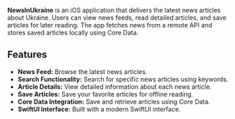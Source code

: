 **NewsInUkraine** is an iOS application that delivers the latest news articles about Ukraine. Users can view news feeds, read detailed articles, and save articles for later reading. The app fetches news from a remote API and stores saved articles locally using Core Data.

## Features

- **News Feed:** Browse the latest news articles.
- **Search Functionality:** Search for specific news articles using keywords.
- **Article Details:** View detailed information about each news article.
- **Save Articles:** Save your favorite articles for offline reading.
- **Core Data Integration:** Save and retrieve articles using Core Data.
- **SwiftUI Interface:** Built with a modern SwiftUI interface.
